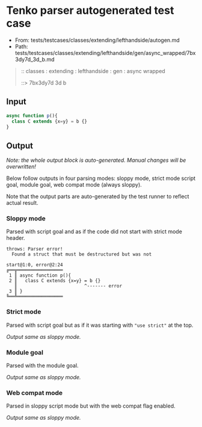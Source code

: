 # Tenko parser autogenerated test case

- From: tests/testcases/classes/extending/lefthandside/autogen.md
- Path: tests/testcases/classes/extending/lefthandside/gen/async_wrapped/7bx3dy7d_3d_b.md

> :: classes : extending : lefthandside : gen : async wrapped
>
> ::> 7bx3dy7d 3d b

## Input


`````js
async function p(){
  class C extends {x=y} = b {}
}
`````

## Output

_Note: the whole output block is auto-generated. Manual changes will be overwritten!_

Below follow outputs in four parsing modes: sloppy mode, strict mode script goal, module goal, web compat mode (always sloppy).

Note that the output parts are auto-generated by the test runner to reflect actual result.

### Sloppy mode

Parsed with script goal and as if the code did not start with strict mode header.

`````
throws: Parser error!
  Found a struct that must be destructured but was not

start@1:0, error@2:24
╔══╦═════════════════
 1 ║ async function p(){
 2 ║   class C extends {x=y} = b {}
   ║                         ^------- error
 3 ║ }
╚══╩═════════════════

`````

### Strict mode

Parsed with script goal but as if it was starting with `"use strict"` at the top.

_Output same as sloppy mode._

### Module goal

Parsed with the module goal.

_Output same as sloppy mode._

### Web compat mode

Parsed in sloppy script mode but with the web compat flag enabled.

_Output same as sloppy mode._
